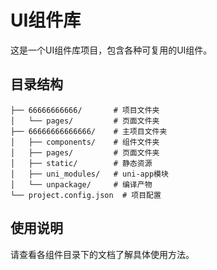 # UI组件库

这是一个UI组件库项目，包含各种可复用的UI组件。

## 目录结构

```
├── 66666666666/       # 项目文件夹
│   └── pages/         # 页面文件夹
├── 66666666666666/    # 主项目文件夹
│   ├── components/    # 组件文件夹
│   ├── pages/         # 页面文件夹
│   ├── static/        # 静态资源
│   ├── uni_modules/   # uni-app模块
│   └── unpackage/     # 编译产物
└── project.config.json  # 项目配置
```

## 使用说明

请查看各组件目录下的文档了解具体使用方法。